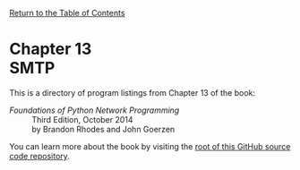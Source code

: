 [Return to the Table of Contents](https://github.com/brandon-rhodes/fopnp#readme)

# Chapter 13<br>SMTP

This is a directory of program listings from Chapter 13 of the book:

<dl>
<dt><i>Foundations of Python Network Programming</i></dt>
<dd>
Third Edition, October 2014<br>
by Brandon Rhodes and John Goerzen
</dd>
</dl>

You can learn more about the book by visiting the
[root of this GitHub source code repository](https://github.com/brandon-rhodes/fopnp#readme).

